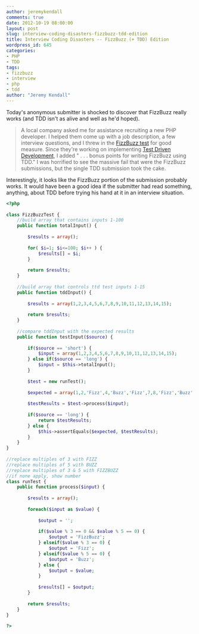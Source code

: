 ```yaml
---
author: jeremykendall
comments: true
date: 2012-10-19 08:00:00
layout: post
slug: interview-coding-disasters-fizzbuzz-tdd-edition
title: Interview Coding Disasters -- FizzBuzz (+ TDD) Edition
wordpress_id: 645
categories:
- PHP
- TDD
tags:
- fizzbuzz
- interview
- php
- tdd
author: "Jeremy Kendall"
---
```


Today's anonymous submitter is shocked to discover that FizzBuzz really works (and TDD isn't as alive and well as he'd hoped).

> A local company asked me for assistance recruiting a new PHP developer.  I helped them come up with a job description, a few interview questions, and I threw in the [FizzBuzz test](http://c2.com/cgi/wiki?FizzBuzzTest) for good measure.  Since they're working on implementing [Test Driven Development](http://en.wikipedia.org/wiki/Test-driven_development), I added " . . . bonus points for writing FizzBuzz using TDD."  I was horrified to see the massive fail that were the FizzBuzz submissions, but the single TDD submission took the cake.

Interestingly, it looks like the FizzBuzz portion of the submission probably works.  It would have been a good idea if the submitter had read something, anything, about TDD before trying his hand at it in an interview situation.

``` php
<?php
 
class FizzBuzzTest {
    //build array that contains inputs 1-100
    public function totalInput() {
 
        $results = array();
 
        for( $i=1; $i<=100; $i++ ) {
            $results[] = $i;
        }
 
        return $results;
    }
 
    //build array that controls ttd test inputs 1-15
    public function tddInput() {
 
        $results = array(1,2,3,4,5,6,7,8,9,10,11,12,13,14,15);
 
        return $results;
    }
 
    //compare tddInput with the expected results
    public function testInput($source) {
 
        if($source == 'short') {
            $input = array(1,2,3,4,5,6,7,8,9,10,11,12,13,14,15);
        } else if($source == 'long') {
            $input = $this->totalInput();
        }
 
        $test = new runTest();
 
        $expected = array(1,2,'Fizz',4,'Buzz','Fizz',7,8,'Fizz','Buzz',11,'Fizz',13,14,'FizzBuzz');
 
        $testResults = $test->process($input);
 
        if($source == 'long') {
            return $testResults;
        } else {
            $this->assertEquals($expected, $testResults);
        }
    }
}
 
//replace multiples of 3 with FIZZ
//replace multiples of 5 with BUZZ
//replace multiples of 3 & 5 with FIZZBUZZ
//if none apply, show number
class runTest {
    public function process($input) {
 
        $results = array();
 
        foreach($input as $value) {
 
            $output = '';
 
            if($value % 3 == 0 && $value % 5 == 0) {
                $output = 'FizzBuzz';
            } elseif($value % 3 == 0) {
                $output = 'Fizz';
            } elseif($value % 5 == 0) {
                $output = 'Buzz';
            } else {
                $output = $value;
            }
 
            $results[] = $output;
        }
 
        return $results;
    }
}
 
?>
```
